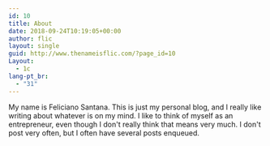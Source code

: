 ```yaml
---
id: 10
title: About
date: 2018-09-24T10:19:05+00:00
author: flic
layout: single
guid: http://www.thenameisflic.com/?page_id=10
Layout:
  - 1c
lang-pt_br:
  - "31"
---
```


My name is Feliciano Santana.
This is just my personal blog, and I really like writing about whatever is on my mind.
I like to think of myself as an entrepreneur, even though I don't really think that means very much.
I don't post very often, but I often have several posts enqueued.
